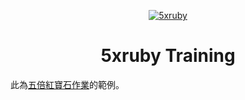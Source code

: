 <p align="center">
  <a href="https://5xruby.tw/">
    <img alt="5xruby" src="./static/images/logo-c473f739.png"/>
  </a>
</p>
<h1 align="center">
  5xruby Training 
</h1>

此為[五倍紅寶石作業](https://github.com/5xRuby/5xtraining/blob/master/frontend.md)的範例。